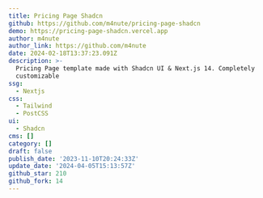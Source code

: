 ```yaml
---
title: Pricing Page Shadcn
github: https://github.com/m4nute/pricing-page-shadcn
demo: https://pricing-page-shadcn.vercel.app
author: m4nute
author_link: https://github.com/m4nute
date: 2024-02-18T13:37:23.091Z
description: >-
  Pricing Page template made with Shadcn UI & Next.js 14. Completely
  customizable
ssg:
  - Nextjs
css:
  - Tailwind
  - PostCSS
ui:
  - Shadcn
cms: []
category: []
draft: false
publish_date: '2023-11-10T20:24:33Z'
update_date: '2024-04-05T15:13:57Z'
github_star: 210
github_fork: 14
---
```


